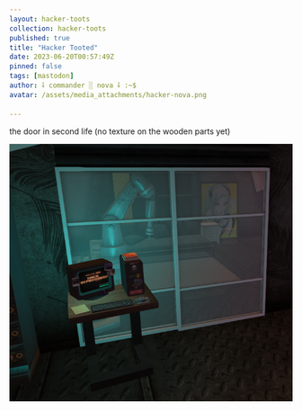 ```yaml
---
layout: hacker-toots
collection: hacker-toots
published: true
title: "Hacker Tooted"
date: 2023-06-20T00:57:49Z
pinned: false
tags: [mastodon]
author: ⸸ commander ░ nova ⸸ :~$
avatar: /assets/media_attachments/hacker-nova.png

---
```


<p>the door in second life (no texture on the wooden parts yet)</p>

![media](/assets/media_attachments/files/110/573/824/218/522/994/original/2d1aa37813bdee98.png)
